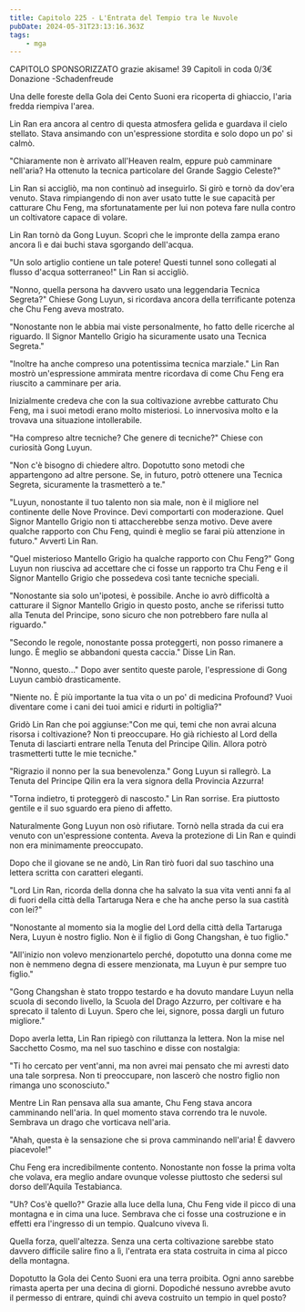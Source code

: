 ```yaml
---
title: Capitolo 225 - L'Entrata del Tempio tra le Nuvole
pubDate: 2024-05-31T23:13:16.363Z
tags:
    - mga
---
```



CAPITOLO SPONSORIZZATO grazie akisame!
39 Capitoli in coda 0/3€ Donazione
-Schadenfreude


Una delle foreste della Gola dei Cento Suoni era ricoperta di ghiaccio, l'aria fredda riempiva l'area.


Lin Ran era ancora al centro di questa atmosfera gelida e guardava il cielo stellato. Stava ansimando con un'espressione stordita e solo dopo un po' si calmò.


"Chiaramente non è arrivato all'Heaven realm, eppure può camminare nell'aria? Ha ottenuto la tecnica particolare del Grande Saggio Celeste?"


Lin Ran si accigliò, ma non continuò ad inseguirlo. Si girò e tornò da dov'era venuto. Stava rimpiangendo di non aver usato tutte le sue capacità per catturare Chu Feng, ma sfortunatamente per lui non poteva fare nulla contro un coltivatore capace di volare.


Lin Ran tornò da Gong Luyun. Scoprì che le impronte della zampa erano ancora lì e dai buchi stava sgorgando dell'acqua.


"Un solo artiglio contiene un tale potere! Questi tunnel sono collegati al flusso d'acqua sotterraneo!" Lin Ran si accigliò.


"Nonno, quella persona ha davvero usato una leggendaria Tecnica Segreta?" Chiese Gong Luyun, si ricordava ancora della terrificante potenza che Chu Feng aveva mostrato.


"Nonostante non le abbia mai viste personalmente, ho fatto delle ricerche al riguardo. Il Signor Mantello Grigio ha sicuramente usato una Tecnica Segreta."


"Inoltre ha anche compreso una potentissima tecnica marziale." Lin Ran mostrò un'espressione ammirata mentre ricordava di come Chu Feng era riuscito a camminare per aria.


Inizialmente credeva che con la sua coltivazione avrebbe catturato Chu Feng, ma i suoi metodi erano molto misteriosi. Lo innervosiva molto e la trovava una situazione intollerabile.


"Ha compreso altre tecniche? Che genere di tecniche?" Chiese con curiosità Gong Luyun.


"Non c'è bisogno di chiedere altro. Dopotutto sono metodi che appartengono ad altre persone. Se, in futuro, potrò ottenere una Tecnica Segreta, sicuramente la trasmetterò a te."


"Luyun, nonostante il tuo talento non sia male, non è il migliore nel continente delle Nove Province.
Devi comportarti con moderazione. Quel Signor Mantello Grigio non ti attaccherebbe senza motivo. Deve avere qualche rapporto con Chu Feng, quindi è meglio se farai più attenzione in futuro." Avvertì Lin Ran.


"Quel misterioso Mantello Grigio ha qualche rapporto con Chu Feng?" Gong Luyun non riusciva ad accettare che ci fosse un rapporto tra Chu Feng e il Signor Mantello Grigio che possedeva così tante tecniche speciali.


"Nonostante sia solo un'ipotesi, è possibile. Anche io avrò difficoltà a catturare il Signor Mantello Grigio in questo posto, anche se riferissi tutto alla Tenuta del Principe, sono sicuro che non potrebbero fare nulla al riguardo."


"Secondo le regole, nonostante possa proteggerti, non posso rimanere a lungo. È meglio se abbandoni questa caccia." Disse Lin Ran.


"Nonno, questo..." Dopo aver sentito queste parole, l'espressione di Gong Luyun cambiò drasticamente.


"Niente no. È più importante la tua vita o un po' di medicina Profound? Vuoi diventare come i cani dei tuoi amici e ridurti in poltiglia?"


Gridò Lin Ran che poi aggiunse:"Con me qui, temi che non avrai alcuna risorsa i coltivazione? Non ti preoccupare. Ho già richiesto al Lord della Tenuta di lasciarti entrare nella Tenuta del Principe Qilin. Allora potrò trasmetterti tutte le mie tecniche."


"Rigrazio il nonno per la sua benevolenza." Gong Luyun si rallegrò. La Tenuta del Principe Qilin era la vera signora della Provincia Azzurra!


"Torna indietro, ti proteggerò di nascosto." Lin Ran sorrise. Era piuttosto gentile e il suo sguardo era pieno di affetto.


Naturalmente Gong Luyun non osò rifiutare. Tornò nella strada da cui era venuto con un'espressione contenta. Aveva la protezione di Lin Ran e quindi non era minimamente preoccupato.


Dopo che il giovane se ne andò, Lin Ran tirò fuori dal suo taschino una lettera scritta con caratteri eleganti.


"Lord Lin Ran, ricorda della donna che ha salvato la sua vita venti anni fa al di fuori della città della Tartaruga Nera e che ha anche perso la sua castità con lei?"


"Nonostante al momento sia la moglie del Lord della città della Tartaruga Nera, Luyun è nostro figlio. Non è il figlio di Gong Changshan, è tuo figlio."


"All'inizio non volevo menzionartelo perché, dopotutto una donna come me non è nemmeno degna di essere menzionata, ma Luyun è pur sempre tuo figlio."


"Gong Changshan è stato troppo testardo e ha dovuto mandare Luyun nella scuola di secondo livello, la Scuola del Drago Azzurro, per coltivare e ha sprecato il talento di Luyun. Spero che lei, signore, possa dargli un futuro migliore."


Dopo averla letta, Lin Ran ripiegò con riluttanza la lettera. Non la mise nel Sacchetto Cosmo, ma nel suo taschino e disse con nostalgia:


"Ti ho cercato per vent'anni, ma non avrei mai pensato che mi avresti dato una tale sorpresa. Non ti preoccupare, non lascerò che nostro figlio non rimanga uno sconosciuto."


Mentre Lin Ran pensava alla sua amante, Chu Feng stava ancora camminando nell'aria. In quel momento stava correndo tra le nuvole. Sembrava un drago che vorticava nell'aria.


"Ahah, questa è la sensazione che si prova camminando nell'aria! È davvero piacevole!"


Chu Feng era incredibilmente contento. Nonostante non fosse la prima volta che volava, era meglio andare ovunque volesse piuttosto che sedersi sul dorso dell'Aquila Testabianca.


"Uh? Cos'è quello?" Grazie alla luce della luna, Chu Feng vide il picco di una montagna e in cima una luce. Sembrava che ci fosse una costruzione e in effetti era l'ingresso di un tempio. Qualcuno viveva lì.


Quella forza, quell'altezza. Senza una certa coltivazione sarebbe stato davvero difficile salire fino a lì, l'entrata era stata costruita in cima al picco della montagna.


Dopotutto la Gola dei Cento Suoni era una terra proibita. Ogni anno sarebbe rimasta aperta per una decina di giorni. Dopodiché nessuno avrebbe avuto il permesso di entrare, quindi chi aveva costruito un tempio in quel posto?



